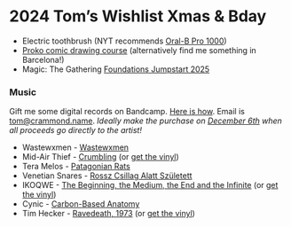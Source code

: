 # 2024 Tom’s Wishlist Xmas & Bday

- Electric toothbrush (NYT recommends [Oral-B Pro 1000](https://www.nytimes.com/wirecutter/reviews/best-electric-toothbrush/))
- [Proko comic drawing course](https://www.proko.com/course/creating-a-comic-page) (alternatively find me something in Barcelona!)
- Magic: The Gathering [Foundations Jumpstart 2025](https://www.amazon.com/Magic-Gathering-Foundations-Jumpstart-Boosters/dp/B0D9KYCWZY?crid=2V695AO2PBBLA&dib=eyJ2IjoiMSJ9.2ruEoabfsBiIv5KCw6jho911IKfXYST8cp5hJ-mIjNUT4yEYYu61wVLtNyv1peLZxa30bvDo-7ZJcrwYB_Z-89bx2RMc215mpRlGdtLbomWMRv1UlArR7UsGF-cqo93C.3myMnM2c_BrlDS-g3CIunGuPRhEYrjXY7X_WAJhJj0k&dib_tag=se&keywords=jumpstart+2025&qid=1730350320&sprefix=jumpstart+,aps,162&sr=8-1) 

### Music
Gift me some digital records on Bandcamp. [Here is how](https://get.bandcamp.help/hc/en-us/articles/23006325270423-Sending-gifts). Email is tom@crammond.name.
*Ideally make the purchase on [December 6th](https://isitbandcampfriday.com/) when all proceeds go directly to the artist!*

- Wastewxmen - [Wastewxmen](https://wastewomxn.bandcamp.com/album/wastewomxn?from=search&search_item_id=1502423405&search_item_type=b&search_match_part=?&search_page_id=3827202221&search_page_no=1&search_rank=2&search_sig=1ad63e99f98d1b4d24bf509b6751a245)
- Mid-Air Thief - [Crumbling](https://midairthief.bandcamp.com/album/crumbling) (or [get the vinyl](https://www.topshelfrecords.com/products/645044-mid-air-thief-crumbling))
- Tera Melos - [Patagonian Rats](https://teramelos.bandcamp.com/album/patagonian-rats?from=search&search_item_id=3472867358&search_item_type=a&search_match_part=?&search_page_id=3827209671&search_page_no=1&search_rank=1&search_sig=d31de9f046101a9fa9a10189759cc8e3)
- Venetian Snares - [Rossz Csillag Alatt Született](https://venetiansnares.bandcamp.com/album/rossz-csillag-alatt-sz-letett?from=search&search_item_id=3018795044&search_item_type=a&search_match_part=?&search_page_id=3827213451&search_page_no=1&search_rank=1&search_sig=dc6781e2e563a4c677207d4da9a0df3b)
- IKOQWE - [The Beginning, the Medium, the End and the Infinite](https://ikoqwe.bandcamp.com/album/the-beginning-the-medium-the-end-and-the-infinite) (or [get the vinyl](https://ikoqwe.bandcamp.com/album/the-beginning-the-medium-the-end-and-the-infinite))
- Cynic - [Carbon​-​Based Anatomy](https://cyniconline.bandcamp.com/album/carbon-based-anatomy)
- Tim Hecker - [Ravedeath, 1973](https://timhecker.bandcamp.com/album/ravedeath-1972) (or [get the vinyl](https://timhecker.bandcamp.com/album/ravedeath-1972))
